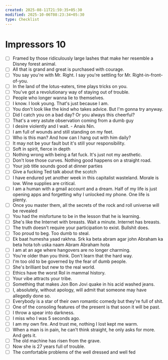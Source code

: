 ```yaml
---
created: 2025-08-11T21:59:35+05:30
modified: 2025-10-06T08:23:34+05:30
type: Checklist
---
```


# Impressors 10

- [ ] Framed by those ridiculously large lashes that make her resemble a Disney forest animal.
- [ ] All that is grand and great is purchased with courage.
- [ ] You say you're with Mr. Right. I say you're settling for Mr. Right-in-front-of-you.
- [ ] In the land of the lotus-eaters, time plays tricks on you.
- [ ] You've got a revolutionary way of staying out of trouble.
- [ ] People who longer wanna lie to themselves.
- [ ] I know. I look young. That's just because I am.
- [ ] You don't look like the kind who takes advice. But I'm gonna try anyway.
- [ ] Did I catch you on a bad day? Or you always this cheerful?
- [ ] That's a very astute observation coming from a dumb guy
- [ ] I desire violently and I wait. - Anais Nin.
- [ ] I am full of wounds and still standing on my feet.
- [ ] Who is this man? And how can I hang out with him daily?
- [ ] It may not be your fault but it's still your responsibility.
- [ ] Soft in spirit, fierce in depth
- [ ] Nothing wrong with being a fat fuck. It's just not my aesthetic.
- [ ] Don't lose those curves. Nothing good happens on a straight road.
- [ ] Your job title sounds good at dinner parties
- [ ] Give a fucking Ted talk about the scotch
- [ ] I have endured yet another week in this capitalist wasteland. Morale is low. Wine supplies are critical.
- [ ] I am a human with a gmail account and a dream. Half of my life is just opening apps and forgetting why I unlocked my phone. One life is plenty.
- [ ] Once you master them, all the secrets of the rock and roll universe will be revealed
- [ ] You had the misfortune to be in the lesson that he is learning.
- [ ] She's like the Internet with breasts. Wait a minute. Internet has breasts.
- [ ] The truth doesn't require your participation to exist. Bullshit does.
- [ ] Too proud to beg. Too dumb to steal.
- [ ] Ek baat humesha yaad rakhna. Srk ka beta abram agar john Abraham ka beta hota toh uska naam Abram Abraham hota
- [ ] I am at an age where hangovers are no longer charming.
- [ ] You're older than you think. Don't learn that the hard way.
- [ ] I'm too old to be governed by the fear of dumb people.
- [ ] She's brilliant but new to the real world.
- [ ] Ethics have the worst RoI in mammal history.
- [ ] Your vibe attracts your tribe.
- [ ] Something that makes Jon Bon Jovi quake in his acid washed jeans.
- [ ] I, absolutely, without apology, will admit that someone may have allegedly done so.
- [ ] Everybody is a star of their own romantic comedy but they're full of shit.
- [ ] One of the consoling features of the present is that soon it will be past.
- [ ] I throw a spear into darkness.
- [ ] I miss who I was 5 seconds ago.
- [ ] I am my own fire. And trust me, nothing I lost kept me warm.
- [ ] When a man is in pain, he can't think straight, he only asks for more. And gets it.
- [ ] The old machine has risen from the grave.
- [ ] Now she is 27 years full of trouble.
- [ ] The comfortable problems of the well dressed and well fed
